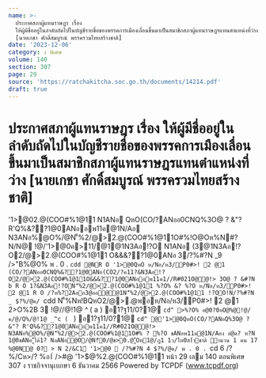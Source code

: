 ```yaml
---
name: >-
  ประกาศสภาผู้แทนราษฎร เรื่อง
  ให้ผู้มีชื่ออยู่ในลำดับถัดไปในบัญชีรายชื่อของพรรคการเมืองเลื่อนขึ้นมาเป็นสมาชิกสภาผู้แทนราษฎรแทนตำแหน่งที่ว่าง
  [นายเกชา ศักดิ์สมบูรณ์ พรรครวมไทยสร้างชาติ]
date: '2023-12-06'
category: ง พิเศษ
volume: 140
section: 307
page: 29
source: 'https://ratchakitcha.soc.go.th/documents/14214.pdf'
draft: true
---
```


# ประกาศสภาผู้แทนราษฎร เรื่อง ให้ผู้มีชื่ออยู่ในลำดับถัดไปในบัญชีรายชื่อของพรรคการเมืองเลื่อนขึ้นมาเป็นสมาชิกสภาผู้แทนราษฎรแทนตำแหน่งที่ว่าง [นายเกชา ศักดิ์สมบูรณ์ พรรครวมไทยสร้างชาติ]

'1>@02.@(COO#%1@11 N1ANอ QหO(CO/?ANออ0CNQ%3O@ ? &"? R'Q%&??1@0ANออพ11ค@1N/Aอ N3ANอ%@O%/@N'็%2/@>2.@(COO#%1@11O#%!O@Oห%N#?N/N@ !@/'1>@0ค>11/@1@1N3Aอ!?O N1ANอ (3@1N3Aอ!?O2/@>2.@(COO#%1@11 O&&&??1@0ANอ 3/?%#?N _9 />"B%@0% พ . 0 . `cdd @NR O '1>@0QหO ห/Nอ/ห3/P0#>! 2 @1 (CO/?ANออ0CNQ%&??1@0ANอ(CO2/?ค11?&N3Aอ!?O2/@>2.@(COO#%1@11O&&&??1@0ANออพ11ค1//R#021O@@!> 3O@ ? &#?N b R O 1?&N3Aอ!?ON'็%2/@>2.@(COO#%1@11 %?O% &? %?O ห/Nอ/ห3/P0#>! 2 @1 R O /?ห%?2Aออ3@ออ@@1N'็%2/@>2.@(COO#%1@11 !?OO!N/?%#?N _ $?%/@ค/ `cdd N'็%Nห!BQหO2/@>.@พอห/Nอ/ห3/P0#>! 2 @1 2>O%2B 3 !@//@!1@ _^_ ( a ) อ1?ฐ$11/%COหN1@อ@@?1R#0 พB#$0?1@ `cd^ >%?O% อ@0?0อO@%@!@/ค/@/Q%/@!1@ _^c ( ` ) อ1?ฐ$11/%COหN1@อ@@?1R#0 พB#$0?1@ `cd^ @'1>@0QหO(CO/?ANอQ%3O@ ? &"? R'Q%&??1@0ANออพ11ค1//R#021O@@!> N3ANอ%@O%/@N'็%2/@>2.@(COO#%1@11O#% ? %?O ชANอพ11ค@1N/Aอง ลํ@ด? ท?N 1@0ชANอ"ู้ได้1? NลANอ@O/@N!็0/@ช>0.@"ู้Oท1@/ฎ1 1ว/ไท0ส1้าชาติ ํานวน 1 คน 17 %@0N@ 0? > N 2/&C1์ '1>@0  /?%#?N 4 $?%/@ค/ พ . 0 . `cd 6 /?%/Cห>/? %อ1์ />#@ '1>$@%2.@(COO#%1@11 หน้า 29 เลม 140 ตอนพิเศษ 307 ง ราชกิจจานุเบกษา 6 ธันวาคม 2566 Powered by TCPDF (www.tcpdf.org)

